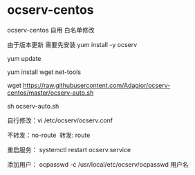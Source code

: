 # ocserv-centos
ocserv-centos 自用
白名单修改

由于版本更新 需要先安装 yum install -y ocserv

yum update

yum install wget net-tools

wget https://raw.githubusercontent.com/Adagior/ocserv-centos/master/ocserv-auto.sh 

sh ocserv-auto.sh

自行修改：vi /etc/ocserv/ocserv.conf

不转发：no-route  转发: route

重启服务： systemctl restart ocserv.service

添加用户： ocpasswd -c /usr/local/etc/ocserv/ocpasswd 用户名
